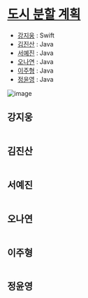 # [도시 분할 계획](https://www.acmicpc.net/problem/1647)

- [강지웅](#강지웅) : Swift
- [김진산](#김진산) : Java
- [서예진](#서예진) : Java
- [오나연](#오나연) : Java
- [이주형](#이주형) : Java
- [정윤영](#정윤영) : Java

![image](https://user-images.githubusercontent.com/39085743/178518362-bb475a73-8531-4baa-b69a-a95c2b86d157.png)


## 강지웅
```swift

```

## 김진산
```java

```

## 서예진
```java


```

## 오나연
```java

```

## 이주형
```java

```

## 정윤영
```java


```
